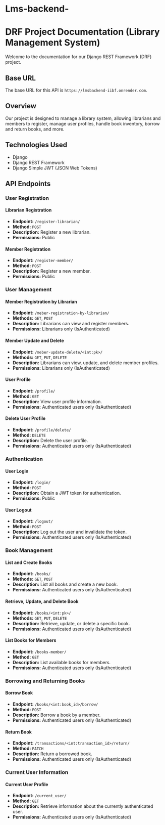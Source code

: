 # Lms-backend-
# DRF Project Documentation (Library Management System)

Welcome to the documentation for our Django REST Framework (DRF) project.

## Base URL

The base URL for this API is `https://lmsbackend-iibf.onrender.com`.

## Overview

Our project is designed to manage a library system, allowing librarians and members to register, manage user profiles, handle book inventory, borrow and return books, and more.

## Technologies Used

- Django
- Django REST Framework
- Django Simple JWT (JSON Web Tokens)

## API Endpoints

### User Registration

#### Librarian Registration

- **Endpoint:** `/register-librarian/`
- **Method:** `POST`
- **Description:** Register a new librarian.
- **Permissions:** Public

#### Member Registration

- **Endpoint:** `/register-member/`
- **Method:** `POST`
- **Description:** Register a new member.
- **Permissions:** Public

### User Management

#### Member Registration by Librarian

- **Endpoint:** `/meber-registration-by-librarian/`
- **Methods:** `GET`, `POST`
- **Description:** Librarians can view and register members.
- **Permissions:** Librarians only (IsAuthenticated)

#### Member Update and Delete

- **Endpoint:** `/meber-update-delete/<int:pk>/`
- **Methods:** `GET`, `PUT`, `DELETE`
- **Description:** Librarians can view, update, and delete member profiles.
- **Permissions:** Librarians only (IsAuthenticated)

#### User Profile

- **Endpoint:** `/profile/`
- **Method:** `GET`
- **Description:** View user profile information.
- **Permissions:** Authenticated users only (IsAuthenticated)

#### Delete User Profile

- **Endpoint:** `/profile/delete/`
- **Method:** `DELETE`
- **Description:** Delete the user profile.
- **Permissions:** Authenticated users only (IsAuthenticated)

### Authentication

#### User Login

- **Endpoint:** `/login/`
- **Method:** `POST`
- **Description:** Obtain a JWT token for authentication.
- **Permissions:** Public

#### User Logout

- **Endpoint:** `/logout/`
- **Method:** `POST`
- **Description:** Log out the user and invalidate the token.
- **Permissions:** Authenticated users only (IsAuthenticated)

### Book Management

#### List and Create Books

- **Endpoint:** `/books/`
- **Methods:** `GET`, `POST`
- **Description:** List all books and create a new book.
- **Permissions:** Authenticated users only (IsAuthenticated)

#### Retrieve, Update, and Delete Book

- **Endpoint:** `/books/<int:pk>/`
- **Methods:** `GET`, `PUT`, `DELETE`
- **Description:** Retrieve, update, or delete a specific book.
- **Permissions:** Authenticated users only (IsAuthenticated)

#### List Books for Members

- **Endpoint:** `/books-member/`
- **Method:** `GET`
- **Description:** List available books for members.
- **Permissions:** Authenticated users only (IsAuthenticated)

### Borrowing and Returning Books

#### Borrow Book

- **Endpoint:** `/books/<int:book_id>/borrow/`
- **Method:** `POST`
- **Description:** Borrow a book by a member.
- **Permissions:** Authenticated users only (IsAuthenticated)

#### Return Book

- **Endpoint:** `/transactions/<int:transaction_id>/return/`
- **Method:** `PATCH`
- **Description:** Return a borrowed book.
- **Permissions:** Authenticated users only (IsAuthenticated)

### Current User Information

#### Current User Profile

- **Endpoint:** `/current_user/`
- **Method:** `GET`
- **Description:** Retrieve information about the currently authenticated user.
- **Permissions:** Authenticated users only (IsAuthenticated)

